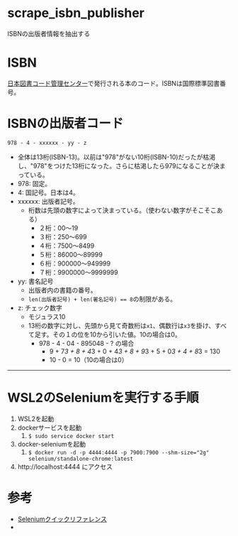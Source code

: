# scrape_isbn_publisher
ISBNの出版者情報を抽出する

# ISBN
[日本図書コード管理センター](https://isbn.jpo.or.jp/)で発行される本のコード。ISBNは国際標準図書番号。

# ISBNの出版者コード
```
978 - 4 - xxxxxx - yy - z
```
- 全体は13桁(ISBN-13)。以前は"978"がない10桁(ISBN-10)だったが枯渇し、"978"をつけた13桁になった。さらに枯渇したら979になることが決まっている。
- 978: 固定。
- 4: 国記号。日本は4。
- xxxxxx: 出版者記号。
  - 桁数は先頭の数字によって決まっている。（使わない数字がそこそこある）
    - ２桁：00～19
    - ３桁：250～699
    - ４桁：7500～8499
    - ５桁：86000～89999
    - ６桁：900000～949999
    - ７桁：9900000～9999999
- yy: 書名記号
  - 出版者内の書籍の番号。
  - `len(出版者記号) + len(署名記号) == 8`の制限がある。
- z: チェック数字
  - モジュラス10
  - 13桁の数字に対し、先頭から見て奇数桁は`x1`、偶数行は`x3`を掛け、すべて足す。その１の位を10から引いた値。10の場合は0。
    - 978 - 4 - 04 - 895048 - ? の場合
      - 9 + 7*3 + 8 + 4*3 + 0 + 4*3 + 8 + 9*3 + 5 + 0*3 + 4 + 8*3 = 130
      - 10 - 0 = 10（10の場合は0）

----
# WSL2のSeleniumを実行する手順
1. WSL2を起動
2. dockerサービスを起動
   1. `$ sudo service docker start`
3. docker-seleniumを起動
   1. `$ docker run -d -p 4444:4444 -p 7900:7900 --shm-size="2g" selenium/standalone-chrome:latest`
4. http://localhost:4444 にアクセス


# 参考
- [Seleniumクイックリファレンス](https://www.seleniumqref.com/)
- 